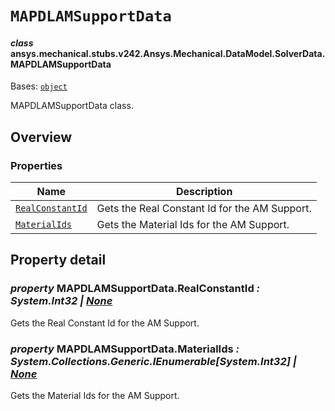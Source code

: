 # `MAPDLAMSupportData`



#### *class* ansys.mechanical.stubs.v242.Ansys.Mechanical.DataModel.SolverData.MAPDLAMSupportData

Bases: [`object`](https://docs.python.org/3/library/functions.html#object)

MAPDLAMSupportData class.

<!-- !! processed by numpydoc !! -->

<a id="overview"></a>

## Overview

### Properties

| Name | Description |
|----------------------------------------------------------|-------------------------------------------------|
| [`RealConstantId`](#MAPDLAMSupportData.RealConstantId)   | Gets the Real Constant Id for the AM Support.   |
| [`MaterialIds`](#MAPDLAMSupportData.MaterialIds)         | Gets the Material Ids for the AM Support.       |

<a id="property-detail"></a>

## Property detail

<a id="MAPDLAMSupportData.RealConstantId"></a>

### *property* MAPDLAMSupportData.RealConstantId *: System.Int32 | [None](https://docs.python.org/3/library/constants.html#None)*

Gets the Real Constant Id for the AM Support.

<!-- !! processed by numpydoc !! -->

<a id="MAPDLAMSupportData.MaterialIds"></a>

### *property* MAPDLAMSupportData.MaterialIds *: System.Collections.Generic.IEnumerable[System.Int32] | [None](https://docs.python.org/3/library/constants.html#None)*

Gets the Material Ids for the AM Support.

<!-- !! processed by numpydoc !! -->

